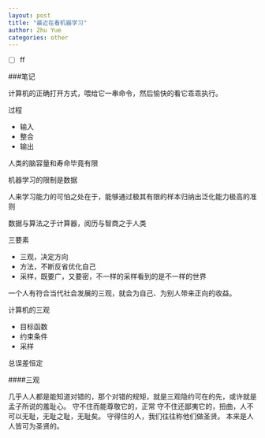 ```yaml
---
layout: post
title: "最近在看机器学习"
author: Zhu Yue
categories: other
---
```



- [ ] ff

###笔记

计算机的正确打开方式，喂给它一串命令，然后愉快的看它乖乖执行。

过程

* 输入
* 整合
* 输出

人类的脑容量和寿命毕竟有限

机器学习的限制是数据

人来学习能力的可怕之处在于，能够通过极其有限的样本归纳出泛化能力极高的准则

数据与算法之于计算器，阅历与智商之于人类


三要素

* 三观，决定方向
* 方法，不断反省优化自己
* 采样，既要广，又要密，不一样的采样看到的是不一样的世界

一个人有符合当代社会发展的三观，就会为自己、为别人带来正向的收益。

计算机的三观

* 目标函数
* 约束条件
* 采样

总误差恒定

####三观

几乎人人都是能知道对错的，那个对错的规矩，就是三观隐约可在的先，或许就是孟子所说的羞耻心。
守不住而能尊敬它的，正常
守不住还鄙夷它的，扭曲，人不可以无耻，无耻之耻，无耻矣。
守得住的人，我们往往称他们做圣贤。
本来是人人皆可为圣贤的。
